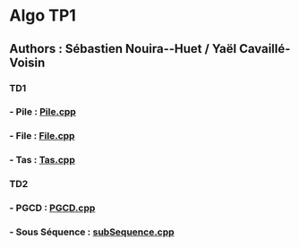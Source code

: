 # Algo TP1
## Authors : Sébastien Nouira--Huet / Yaël Cavaillé-Voisin

### TD1
### - Pile : [Pile.cpp](src/Pile.cpp) 
### - File : [File.cpp](src/File.cpp)
### - Tas : [Tas.cpp](src/Tas.cpp)


### TD2
### - PGCD : [PGCD.cpp](src/PGCD.cpp)
### - Sous Séquence : [subSequence.cpp](src/subSequence.cpp)



